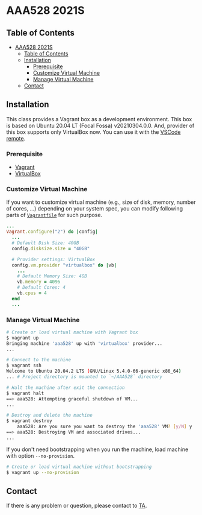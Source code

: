 # AAA528 2021S

## Table of Contents

- [AAA528 2021S](#aaa528-2021s)
  - [Table of Contents](#table-of-contents)
  - [Installation](#installation)
    - [Prerequisite](#prerequisite)
    - [Customize Virtual Machine](#customize-virtual-machine)
    - [Manage Virtual Machine](#manage-virtual-machine)
  - [Contact](#contact)

## Installation

This class provides a Vagrant box as a development environment.
This box is based on Ubuntu 20.04 LT (Focal Fossa) v20210304.0.0.
And, provider of this box supports only VirtualBox now.
You can use it with the [VSCode remote](https://medium.com/@lopezgand/connect-visual-studio-code-with-vagrant-in-your-local-machine-24903fb4a9de).

### Prerequisite

- [Vagrant](https://www.vagrantup.com/docs/installation)
- [VirtualBox](https://www.virtualbox.org/wiki/Downloads)

### Customize Virtual Machine

If you want to customize virtual machine (e.g., size of disk, memory, number of cores, ...) depending on your system spec,
you can modify following parts of [`Vagrantfile`](../Vagrantfile) for such purpose.

```ruby
...
Vagrant.configure("2") do |config|
  ...
  # Default Disk Size: 40GB
  config.disksize.size = "40GB"

  # Provider settings: VirtualBox
  config.vm.provider "virtualbox" do |vb|
    ...
    # Default Memory Size: 4GB
    vb.memory = 4096
    # Default Cores: 4
    vb.cpus = 4
  end
  ...
```

### Manage Virtual Machine

```bash
# Create or load virtual machine with Vagrant box
$ vagrant up
Bringing machine 'aaa528' up with 'virtualbox' provider...
...

# Connect to the machine
$ vagrant ssh
Welcome to Ubuntu 20.04.2 LTS (GNU/Linux 5.4.0-66-generic x86_64)
... # Project directory is mounted to `~/AAA528` directory

# Halt the machine after exit the connection
$ vagrant halt
==> aaa528: Attempting graceful shutdown of VM...
...

# Destroy and delete the machine
$ vagrant destroy
    aaa528: Are you sure you want to destroy the 'aaa528' VM? [y/N] y
==> aaa528: Destroying VM and associated drives...
...
```

If you don't need bootstrapping when you run the machine, load machine with option `--no-provision`.

```bash
# Create or load virtual machine without bootstrapping
$ vagrant up --no-provision
```

## Contact

If there is any problem or question, please contact to [TA](mailto:jormal@korea.edu).
